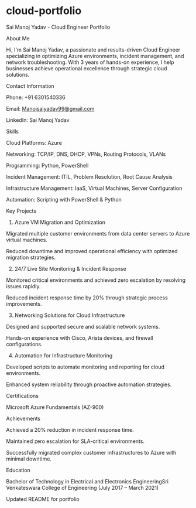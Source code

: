 # cloud-portfolio

Sai Manoj Yadav - Cloud Engineer Portfolio

About Me

Hi, I'm Sai Manoj Yadav, a passionate and results-driven Cloud Engineer specializing in optimizing Azure environments, incident management, and network troubleshooting. With 3 years of hands-on experience, I help businesses achieve operational excellence through strategic cloud solutions.

Contact Information

Phone: +91 6301540336

Email: Manojsaiyadav99@gmail.com

LinkedIn: Sai Manoj Yadav

Skills

Cloud Platforms: Azure

Networking: TCP/IP, DNS, DHCP, VPNs, Routing Protocols, VLANs

Programming: Python, PowerShell

Incident Management: ITIL, Problem Resolution, Root Cause Analysis

Infrastructure Management: IaaS, Virtual Machines, Server Configuration

Automation: Scripting with PowerShell & Python

Key Projects

1. Azure VM Migration and Optimization

Migrated multiple customer environments from data center servers to Azure virtual machines.

Reduced downtime and improved operational efficiency with optimized migration strategies.

2. 24/7 Live Site Monitoring & Incident Response

Monitored critical environments and achieved zero escalation by resolving issues rapidly.

Reduced incident response time by 20% through strategic process improvements.

3. Networking Solutions for Cloud Infrastructure

Designed and supported secure and scalable network systems.

Hands-on experience with Cisco, Arista devices, and firewall configurations.

4. Automation for Infrastructure Monitoring

Developed scripts to automate monitoring and reporting for cloud environments.

Enhanced system reliability through proactive automation strategies.

Certifications

Microsoft Azure Fundamentals (AZ-900)

Achievements

Achieved a 20% reduction in incident response time.

Maintained zero escalation for SLA-critical environments.

Successfully migrated complex customer infrastructures to Azure with minimal downtime.

Education

Bachelor of Technology in Electrical and Electronics EngineeringSri Venkateswara College of Engineering (July 2017 – March 2021)

Updated README for portfolio
